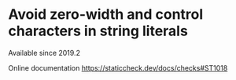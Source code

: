 # Avoid zero-width and control characters in string literals

Available since
    2019.2

Online documentation
    https://staticcheck.dev/docs/checks#ST1018
